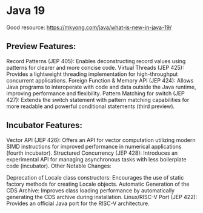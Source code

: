 # Java 19

Good resource: https://mkyong.com/java/what-is-new-in-java-19/

## Preview Features:

Record Patterns (JEP 405): Enables deconstructing record values using patterns for clearer and more concise code.
Virtual Threads (JEP 425): Provides a lightweight threading implementation for high-throughput concurrent applications.
Foreign Function & Memory API (JEP 424): Allows Java programs to interoperate with code and data outside the Java runtime, improving performance and flexibility.
Pattern Matching for switch (JEP 427): Extends the switch statement with pattern matching capabilities for more readable and powerful conditional statements (third preview).

## Incubator Features:

Vector API (JEP 426): Offers an API for vector computation utilizing modern SIMD instructions for improved performance in numerical applications (fourth incubator).
Structured Concurrency (JEP 428): Introduces an experimental API for managing asynchronous tasks with less boilerplate code (incubator).
Other Notable Changes:

Deprecation of Locale class constructors: Encourages the use of static factory methods for creating Locale objects.
Automatic Generation of the CDS Archive: Improves class loading performance by automatically generating the CDS archive during installation.
Linux/RISC-V Port (JEP 422): Provides an official Java port for the RISC-V architecture.

